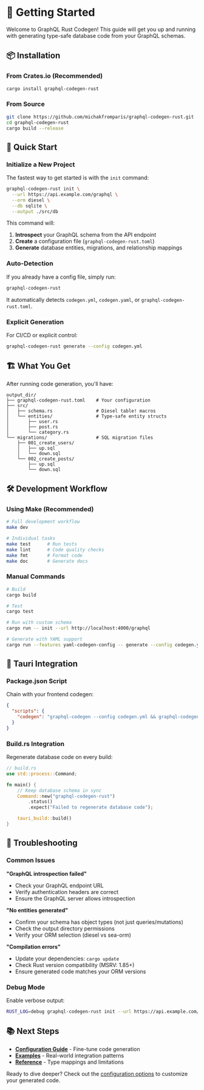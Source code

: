 # 🚀 Getting Started

Welcome to GraphQL Rust Codegen! This guide will get you up and running with generating type-safe database code from your GraphQL schemas.

## 📦 Installation

### From Crates.io (Recommended)

```bash
cargo install graphql-codegen-rust
```

### From Source

```bash
git clone https://github.com/michakfromparis/graphql-codegen-rust.git
cd graphql-codegen-rust
cargo build --release
```

## 🎯 Quick Start

### Initialize a New Project

The fastest way to get started is with the `init` command:

```bash
graphql-codegen-rust init \
  --url https://api.example.com/graphql \
  --orm diesel \
  --db sqlite \
  --output ./src/db
```

This command will:
1. **Introspect** your GraphQL schema from the API endpoint
2. **Create** a configuration file (`graphql-codegen-rust.toml`)
3. **Generate** database entities, migrations, and relationship mappings

### Auto-Detection

If you already have a config file, simply run:

```bash
graphql-codegen-rust
```

It automatically detects `codegen.yml`, `codegen.yaml`, or `graphql-codegen-rust.toml`.

### Explicit Generation

For CI/CD or explicit control:

```bash
graphql-codegen-rust generate --config codegen.yml
```

## 🏗️ What You Get

After running code generation, you'll have:

```
output_dir/
├── graphql-codegen-rust.toml    # Your configuration
├── src/
│   ├── schema.rs                # Diesel table! macros
│   └── entities/                # Type-safe entity structs
│       ├── user.rs
│       ├── post.rs
│       └── category.rs
└── migrations/                  # SQL migration files
    ├── 001_create_users/
    │   ├── up.sql
    │   └── down.sql
    └── 002_create_posts/
        ├── up.sql
        └── down.sql
```

## 🛠️ Development Workflow

### Using Make (Recommended)

```bash
# Full development workflow
make dev

# Individual tasks
make test      # Run tests
make lint      # Code quality checks
make fmt       # Format code
make doc       # Generate docs
```

### Manual Commands

```bash
# Build
cargo build

# Test
cargo test

# Run with custom schema
cargo run -- init --url http://localhost:4000/graphql

# Generate with YAML support
cargo run --features yaml-codegen-config -- generate --config codegen.yml
```

## 🔧 Tauri Integration

### Package.json Script

Chain with your frontend codegen:

```json
{
  "scripts": {
    "codegen": "graphql-codegen --config codegen.yml && graphql-codegen-rust"
  }
}
```

### Build.rs Integration

Regenerate database code on every build:

```rust
// build.rs
use std::process::Command;

fn main() {
    // Keep database schema in sync
    Command::new("graphql-codegen-rust")
        .status()
        .expect("Failed to regenerate database code");

    tauri_build::build()
}
```

## 🚨 Troubleshooting

### Common Issues

**"GraphQL introspection failed"**
- Check your GraphQL endpoint URL
- Verify authentication headers are correct
- Ensure the GraphQL server allows introspection

**"No entities generated"**
- Confirm your schema has object types (not just queries/mutations)
- Check the output directory permissions
- Verify your ORM selection (diesel vs sea-orm)

**"Compilation errors"**
- Update your dependencies: `cargo update`
- Check Rust version compatibility (MSRV: 1.85+)
- Ensure generated code matches your ORM versions

### Debug Mode

Enable verbose output:

```bash
RUST_LOG=debug graphql-codegen-rust init --url https://api.example.com/graphql
```

## 📚 Next Steps

- **[Configuration Guide](configuration.md)** - Fine-tune code generation
- **[Examples](examples.md)** - Real-world integration patterns
- **[Reference](reference.md)** - Type mappings and limitations

Ready to dive deeper? Check out the [configuration options](configuration.md) to customize your generated code.
